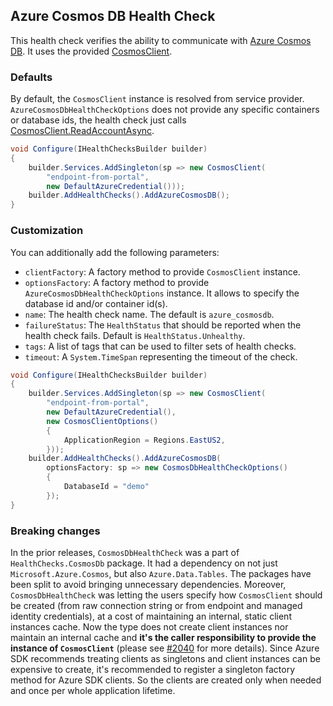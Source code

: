 ## Azure Cosmos DB Health Check

This health check verifies the ability to communicate with [Azure Cosmos DB](https://azure.microsoft.com/en-us/products/cosmos-db/). It uses the provided [CosmosClient](https://learn.microsoft.com/dotnet/api/microsoft.azure.cosmos.cosmosclient).

### Defaults

By default, the `CosmosClient` instance is resolved from service provider. `AzureCosmosDbHealthCheckOptions` does not provide any specific containers or database ids, the health check just calls [CosmosClient.ReadAccountAsync](https://learn.microsoft.com/dotnet/api/microsoft.azure.cosmos.cosmosclient.readaccountasync).

```csharp
void Configure(IHealthChecksBuilder builder)
{
    builder.Services.AddSingleton(sp => new CosmosClient(
        "endpoint-from-portal",
        new DefaultAzureCredential()));
    builder.AddHealthChecks().AddAzureCosmosDB();
}
```

### Customization

You can additionally add the following parameters:

- `clientFactory`: A factory method to provide `CosmosClient` instance.
- `optionsFactory`: A factory method to provide `AzureCosmosDbHealthCheckOptions` instance. It allows to specify the database id and/or container id(s).
- `name`: The health check name. The default is `azure_cosmosdb`.
- `failureStatus`: The `HealthStatus` that should be reported when the health check fails. Default is `HealthStatus.Unhealthy`.
- `tags`: A list of tags that can be used to filter sets of health checks.
- `timeout`: A `System.TimeSpan` representing the timeout of the check.

```csharp
void Configure(IHealthChecksBuilder builder)
{
    builder.Services.AddSingleton(sp => new CosmosClient(
        "endpoint-from-portal",
        new DefaultAzureCredential(),
        new CosmosClientOptions()
        {
            ApplicationRegion = Regions.EastUS2,
        }));
    builder.AddHealthChecks().AddAzureCosmosDB(
        optionsFactory: sp => new CosmosDbHealthCheckOptions()
        {
            DatabaseId = "demo"
        });
}
```

### Breaking changes

In the prior releases, `CosmosDbHealthCheck` was a part of `HealthChecks.CosmosDb` package. It had a dependency on not just `Microsoft.Azure.Cosmos`, but also `Azure.Data.Tables`. The packages have been split to avoid bringing unnecessary dependencies. Moreover, `CosmosDbHealthCheck` was letting the users specify how `CosmosClient` should be created (from raw connection string or from endpoint and managed identity credentials), at a cost of maintaining an internal, static client instances cache. Now the type does not create client instances nor maintain an internal cache and **it's the caller responsibility to provide the instance of `CosmosClient`** (please see [#2040](https://github.com/Xabaril/AspNetCore.Diagnostics.HealthChecks/issues/2040) for more details). Since Azure SDK recommends treating clients as singletons <see href="https://devblogs.microsoft.com/azure-sdk/lifetime-management-and-thread-safety-guarantees-of-azure-sdk-net-clients/"/> and client instances can be expensive to create, it's recommended to register a singleton factory method for Azure SDK clients. So the clients are created only when needed and once per whole application lifetime.



